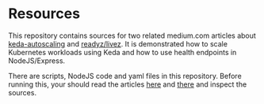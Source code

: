 # Resources 
This repository contains sources for two related medium.com articles about [keda-autoscaling](https://medium.com/p/70e5b12be492) and [readyz/livez](https://medium.com/p/aeeddc6ebb93). It is demonstrated how to scale Kubernetes workloads using Keda and how to use health endpoints in NodeJS/Express.

There are scripts, NodeJS code and yaml files in this repository. Before running this, your should read the articles [here](https://medium.com/p/70e5b12be492) and [there](https://medium.com/p/aeeddc6ebb93) and inspect the sources. 
